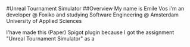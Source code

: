 #Unreal Tournament Simulator
##Overview
My name is Emile Vos i'm an developer @ Foxiko and studying Software Engineering @ Amsterdam University of Applied Sciences

I'have made this (Paper) Spigot plugin because I got the assignment "Unreal Tournament Simulator" as a  

